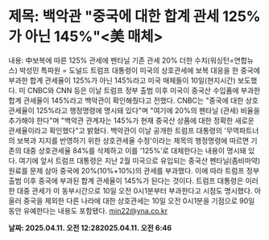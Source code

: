 # **제목: 백악관 "중국에 대한 합계 관세 125%가 아닌 145%"<美 매체>**

  내용: 中보복에 따른 125% 관세에 펜타닐 기존 관세 20% 더한 수치(워싱턴=연합뉴스) 박성민 특파원 = 도널드 트럼프 대통령이 미국의 상호관세에 보복 대응을 한 중국에 부과한 합계 관세율이 125%가 아닌 145%라고 미국 매체들이 10일(현지시간) 보도했다.    미 CNBC와 CNN 등은 이날 트럼프 정부 출범 이후 미국이 중국산 수입품에 부과한 합계 관세율이 145%라고 백악관이 확인해줬다고 전했다.    CNBC는 "중국에 대한 상호관세율이 125%라고 행정명령에 명시돼 있다"며 "여기에 20%의 펜타닐 (관세) 비율을 추가해야 한다"며 "백악관 관계자는 145%가 현재 중국산 상품에 대한 정확한 새로운 관세율이라고 확인했다"고 밝혔다.    백악관이 이날 공개한 트럼프 대통령의 '무역파트너의 보복과 지지를 반영하기 위한 상호관세율 수정'이라는 제목의 행정명령에 따르면 기존의 대중 상호관세율 84%를 삭제하고 이를 '125%'로 대체한다는 내용이 명시돼 있다.    여기에 앞서 트럼프 대통령은 지난 2월 미국으로 유입되는 중국산 펜타닐(좀비마약) 원료를 문제 삼아 중국에 20%(10%+10%)의 관세를 부과했다.     이에 따라 트럼프 정부 출범 이후 중국에 부과된 합계 관세율이 145%가 된다는 것이다.     트럼프 대통령은 이러한 대중 관세가 미 동부시간으로 10일 오전 0시1분부터 부과한다고 시점도 명시했다.    아울러 중국을 제외한 다른 나라에 대한 상호관세는 10일 오전 0시1분을 기점으로 90일 동안 유예한다는 내용도 포함됐다.    min22@yna.co.kr

  **날짜: 2025.04.11. 오전 12:282025.04.11. 오전 6:46**